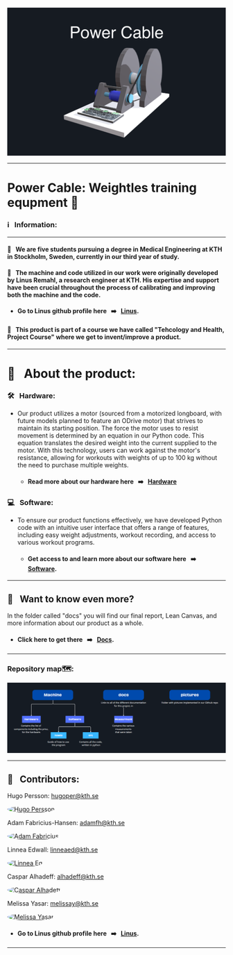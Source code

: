 ![Färgruta med text](https://github.com/HugoPersson01/POWER-CABLE/blob/main/pictures/3dModell-PowerCable.png)
___ 
# Power Cable: Weightles training equpment 🦾

### ℹ️ &nbsp; Information:

--- 

#### 🥈 &nbsp; We are five students pursuing a degree in Medical Engineering at KTH in Stockholm, Sweden, currently in our third year of study. 

#### 🥇 &nbsp; The machine and code utilized in our work were originally developed by Linus Remahl, a research engineer at KTH. His expertise and support have been crucial throughout the process of calibrating and improving both the machine and the code. 
+ #### Go to Linus github profile here &nbsp; ➡️ &nbsp; [Linus](https://github.com/linusreM).

#### 🥉 &nbsp; This product is part of a course we have called "Tehcology and Health, Project Course" where we get to invent/improve a product. 

--- 

# 🎯 &nbsp; About the product:

### 🛠️ &nbsp; Hardware: 
+ Our product utilizes a motor (sourced from a motorized longboard, with future models planned to feature an ODrive motor) that strives to maintain its starting position. The force the motor uses to resist movement is determined by an equation in our Python code. This equation translates the desired weight into the current supplied to the motor. With this technology, users can work against the motor's resistance, allowing for workouts with weights of up to 100 kg without the need to purchase multiple weights.
  + #### Read more about our hardware here &nbsp; ➡️ &nbsp; [Hardware](https://github.com/HugoPersson01/POWER-CABLE/tree/main/Machine/Hardware)


### 💻 &nbsp; Software:
+ To ensure our product functions effectively, we have developed Python code with an intuitive user interface that offers a range of features, including easy weight adjustments, workout recording, and access to various workout programs.
  + #### Get access to and learn more about our software here &nbsp; ➡️ &nbsp; [Software](https://github.com/HugoPersson01/POWER-CABLE/tree/main/Machine/Software).

___ 

## 📜 &nbsp; Want to know even more?

In the folder called "docs" you will find our final report, Lean Canvas, and more information about our product as a whole.
  + #### Click here to get there &nbsp; ➡️ &nbsp; [Docs](https://github.com/HugoPersson01/POWER-CABLE/tree/main/docs).

___ 
### Repository map🗺️:

![Färgruta med text](https://github.com/HugoPersson01/POWER-CABLE/blob/main/pictures/Map.PNG)
___

## 👥 &nbsp; Contributors:


Hugo Persson: hugoper@kth.se

<a href="https://github.com/HugoPersson01">
    <img src="https://avatars.githubusercontent.com/u/179828570?v=4" alt="Hugo Persson" width="80" style="border-radius: 50%;" />
</a>


Adam Fabricius-Hansen: adamfh@kth.se

<a href="https://github.com/Adamfabricius">
    <img src="https://avatars.githubusercontent.com/u/179829980?v=4" alt="Adam Fabricius" width="80" style="border-radius: 50%;" />
</a>


Linnea Edwall: linneaed@kth.se

<a href="https://github.com/linneaed">
    <img src="https://avatars.githubusercontent.com/u/179829345?v=4" alt="Linnea Ed" width="80" style="border-radius: 50%;" />
</a>


Caspar Alhadeff: alhadeff@kth.se

<a href="https://github.com/Caspar-Alhadeff">
    <img src="https://avatars.githubusercontent.com/u/179829359?v=4" alt="Caspar Alhadeff" width="80" style="border-radius: 50%;" />
</a>


Melissa Yasar: melissay@kth.se

<a href="https://github.com/Melissayasar">
    <img src="https://avatars.githubusercontent.com/u/179872757?v=4" alt="Melissa Yasar" width="80" style="border-radius: 50%;" />
</a>


+ #### Go to Linus github profile here &nbsp; ➡️ &nbsp; [Linus](https://github.com/linusreM).
___
